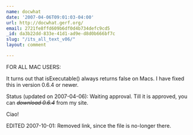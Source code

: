 ```yaml
---
name: docwhat
date: '2007-04-06T09:01:03-04:00'
url: http://docwhat.gerf.org/
email: 2721fe8ffd609b6df0d4b734defc9cd5
_id: da3b22dd-833e-41d1-ad9e-d8d0b666bf7c
slug: "/its_all_text_v06/"
layout: comment

---
```


FOR ALL MAC USERS:

It turns out that isExecutable() always returns false on Macs.  I have fixed this in version 0.6.4 or newer.

Status (updated on 2007-04-06): Waiting approval.  Till it is approved, you can <em style="text-decoration:line-through">download 0.6.4</em> from my site.

Ciao!

EDITED 2007-10-01: Removed link, since the file is no-longer there.
